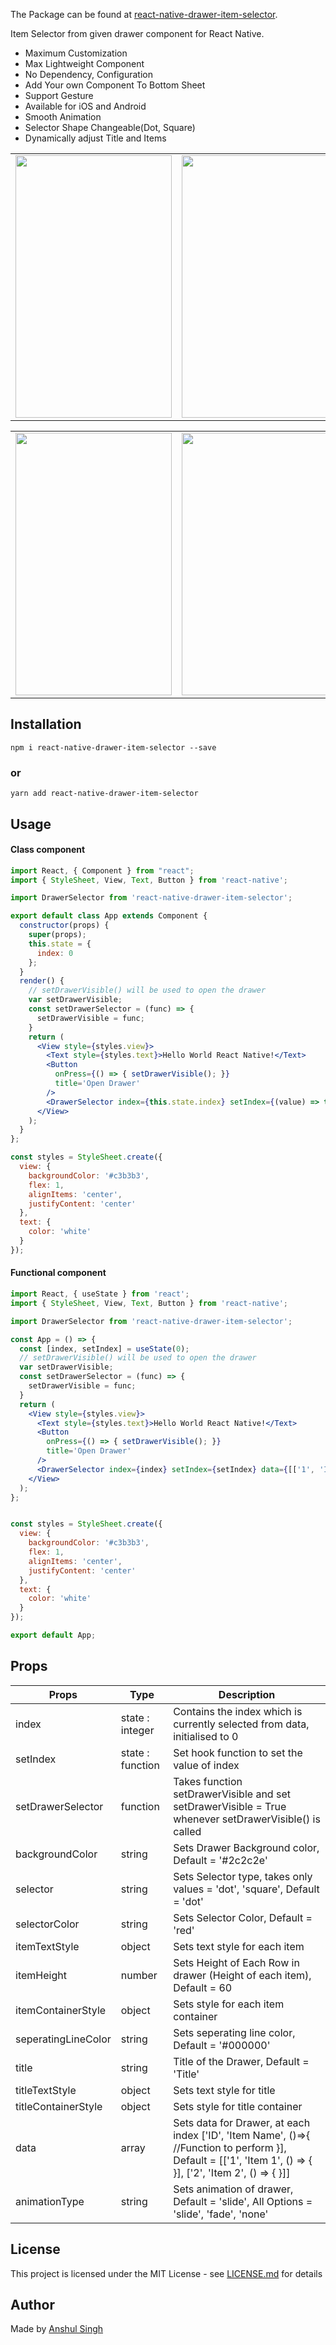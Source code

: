 
The Package can be found at [react-native-drawer-item-selector](https://www.npmjs.com/package/react-native-drawer-item-selector).

Item Selector from given drawer component for React Native.

* Maximum Customization
* Max Lightweight Component
* No Dependency, Configuration
* Add Your own Component To Bottom Sheet
* Support Gesture
* Available for iOS and Android
* Smooth Animation
* Selector Shape Changeable(Dot, Square)
* Dynamically adjust Title and Items

<table>
        <tr>
<td><img src = "https://user-images.githubusercontent.com/35291991/99704073-e2f7ac80-2abd-11eb-83fa-892078f2aeb1.PNG" height = "420" width="250"></td>
<td><img src = "https://user-images.githubusercontent.com/35291991/99704092-e854f700-2abd-11eb-9600-afc0376163d1.PNG" height = "420" width="250"></td>
<td><img src = "https://user-images.githubusercontent.com/35291991/99704183-09b5e300-2abe-11eb-852a-17a546ba72a1.PNG" height = "420" width="250"></td>
       </tr>
</table> 

<table>
        <tr>
<td><img src = "https://user-images.githubusercontent.com/35291991/99704335-441f8000-2abe-11eb-9192-b1e45ec36ec4.PNG" height = "420" width="250"></td>
<td><img src = "https://user-images.githubusercontent.com/35291991/99704375-513c6f00-2abe-11eb-9ed6-16c8c21f64f3.PNG" height = "420" width="250"></td>
<td><img src = "https://user-images.githubusercontent.com/35291991/99704303-323ddd00-2abe-11eb-9d71-d497ed51f083.PNG" height = "420" width="250"></td>
       </tr>
</table> 

## Installation

```
npm i react-native-drawer-item-selector --save
```

### or

```
yarn add react-native-drawer-item-selector
```
## Usage

#### Class component

```jsx
import React, { Component } from "react";
import { StyleSheet, View, Text, Button } from 'react-native';

import DrawerSelector from 'react-native-drawer-item-selector';

export default class App extends Component {
  constructor(props) {
    super(props);
    this.state = {
      index: 0
    };
  }
  render() {
    // setDrawerVisible() will be used to open the drawer
    var setDrawerVisible;
    const setDrawerSelector = (func) => {
      setDrawerVisible = func;
    }
    return (
      <View style={styles.view}>
        <Text style={styles.text}>Hello World React Native!</Text>
        <Button
          onPress={() => { setDrawerVisible(); }}
          title='Open Drawer'
        />
        <DrawerSelector index={this.state.index} setIndex={(value) => this.setState({ index: value })} data={[['1', 'Item 1', () => { console.log('Item 1 Selected') }], ['2', 'Item 2', () => { console.log('Item 2 Selected') }]]} setDrawerSelector={setDrawerSelector} />
      </View>
    );
  }
};

const styles = StyleSheet.create({
  view: {
    backgroundColor: '#c3b3b3',
    flex: 1,
    alignItems: 'center',
    justifyContent: 'center'
  },
  text: {
    color: 'white'
  }
});
```

#### Functional component

```jsx
import React, { useState } from 'react';
import { StyleSheet, View, Text, Button } from 'react-native';

import DrawerSelector from 'react-native-drawer-item-selector';

const App = () => {
  const [index, setIndex] = useState(0);
  // setDrawerVisible() will be used to open the drawer
  var setDrawerVisible;
  const setDrawerSelector = (func) => {
    setDrawerVisible = func;
  }
  return (
    <View style={styles.view}>
      <Text style={styles.text}>Hello World React Native!</Text>
      <Button
        onPress={() => { setDrawerVisible(); }}
        title='Open Drawer'
      />
      <DrawerSelector index={index} setIndex={setIndex} data={[['1', 'Item 1', () => { console.log('Item 1 Selected') }], ['2', 'Item 2', () => { console.log('Item 2 Selected') }]]} setDrawerSelector={setDrawerSelector} />
    </View>
  );
};


const styles = StyleSheet.create({
  view: {
    backgroundColor: '#c3b3b3',
    flex: 1,
    alignItems: 'center',
    justifyContent: 'center'
  },
  text: {
    color: 'white'
  }
});

export default App;
```

## Props

| Props            | Type     | Description                                             |
| ---------------- | -------- | ------------------------------------------------------- |
| index    | state : integer  |  Contains the index which is currently selected from data, initialised to 0 |
| setIndex    | state : function  | Set hook function to set the value of index |
| setDrawerSelector| function   | Takes function setDrawerVisible and set setDrawerVisible = True whenever setDrawerVisible() is called |
| backgroundColor    | string  | Sets Drawer Background color, Default = '#2c2c2e'   |
| selector | string   | Sets Selector type, takes only values = 'dot', 'square', Default = 'dot' |
| selectorColor     | string   | Sets Selector Color, Default = 'red'             |
| itemTextStyle    | object   | Sets text style for each item            |
| itemHeight  | number  | Sets Height of Each Row in drawer (Height of each item), Default = 60             |
| itemContainerStyle    | object   | Sets style for each item container            |
| seperatingLineColor  | string  | Sets seperating line color, Default = '#000000' |
| title | string  | Title of the Drawer, Default = 'Title'           |
| titleTextStyle | object  | Sets text style for title |
| titleContainerStyle | object  | Sets style for title container           |
| data          | array | Sets data for Drawer, at each index ['ID', 'Item Name', ()=>{  //Function to perform  }], Default = [['1', 'Item 1', () => { }], ['2', 'Item 2', () => { }]]          |
| animationType | string  | Sets animation of drawer, Default = 'slide', All Options = 'slide', 'fade', 'none' |


## License

This project is licensed under the MIT License - see [LICENSE.md](https://github.com/ansh-099/react-native-drawer-item-selector/blob/master/LICENSE.md) for details


## Author

Made by [Anshul Singh](https://github.com/ansh-099)
